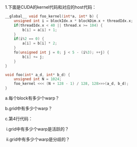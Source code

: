 1.下面是CUDA的kernel代码和对应的host代码：

```c++
__global__ void foo_kernel(int*a, int* b) {
    unsigned int i = blockIdx.x * blockDim.x + threadIdx.x;
    if(threadIdx.x < 40 || thread.x >= 104) {
        b[i] = a[i] + 1;
    }
    if(i%2 == 0) {
        a[i] = b[i] * 2;
    }
    fo(unsigned int j = 0; j < 5 - (i%3); ++j) {
        b[i] += j;
    }
}

void foo(int* a_d, int* b_d) {
    unsigned int N = 1024;
    foo_kernel <<< (N + 128 - 1) / 128, 128>>>(a_d, b_d);
}
```

a.每个block有多少个warp？

b.grid中有多少个warp？

c.第4行代码：

​	i.grid中有多少个warp是活跃的？



​	ii.grid中有多少个warp是分歧的？

